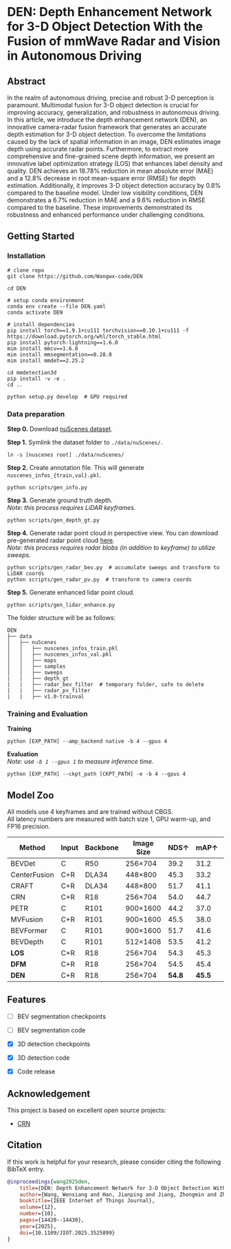 # DEN: Depth Enhancement Network for 3-D Object Detection With the Fusion of mmWave Radar and Vision in Autonomous Driving

## Abstract
In the realm of autonomous driving, precise and robust 3-D perception is paramount. Multimodal fusion for 3-D object detection is crucial for improving accuracy, generalization, and robustness in autonomous driving. In this article, we introduce the depth enhancement network (DEN), an innovative camera-radar fusion framework that generates an accurate depth estimation for 3-D object detection. To overcome the limitations caused by the lack of spatial information in an image, DEN estimates image depth using accurate radar points. Furthermore, to extract more comprehensive and fine-grained scene depth information, we present an innovative label optimization strategy (LOS) that enhances label density and quality. DEN achieves an 18.78% reduction in mean absolute error (MAE) and a 12.8% decrease in root mean-square error (RMSE) for depth estimation. Additionally, it improves 3-D object detection accuracy by 0.8% compared to the baseline model. Under low visibility conditions, DEN demonstrates a 6.7% reduction in MAE and a 9.6% reduction in RMSE compared to the baseline. These improvements demonstrated its robustness and enhanced performance under challenging conditions.


## Getting Started

### Installation
```shell
# clone repo
git clone https://github.com/Wangwx-code/DEN

cd DEN

# setup conda environment
conda env create --file DEN.yaml
conda activate DEN

# install dependencies
pip install torch==1.9.1+cu111 torchvision==0.10.1+cu111 -f https://download.pytorch.org/whl/torch_stable.html
pip install pytorch-lightning==1.6.0
mim install mmcv==1.6.0
mim install mmsegmentation==0.28.0
mim install mmdet==2.25.2

cd mmdetection3d
pip install -v -e .
cd ..

python setup.py develop  # GPU required
```

### Data preparation
**Step 0.** Download [nuScenes dataset](https://www.nuscenes.org/nuscenes#download).

**Step 1.** Symlink the dataset folder to `./data/nuScenes/`.
```
ln -s [nuscenes root] ./data/nuScenes/
```

**Step 2.** Create annotation file. 
This will generate `nuscenes_infos_{train,val}.pkl`.
```
python scripts/gen_info.py
```

**Step 3.** Generate ground truth depth.  
*Note: this process requires LiDAR keyframes.*
```
python scripts/gen_depth_gt.py
```

**Step 4.** Generate radar point cloud in perspective view. 
You can download pre-generated radar point cloud [here](https://kaistackr-my.sharepoint.com/:u:/g/personal/youngseok_kim_kaist_ac_kr/EcEoswDVWu9GpGV5NSwGme4BvIjOm-sGusZdCQRyMdVUtw?e=OpZoQ4).  
*Note: this process requires radar blobs (in addition to keyframe) to utilize sweeps.*  
```
python scripts/gen_radar_bev.py  # accumulate sweeps and transform to LiDAR coords
python scripts/gen_radar_pv.py  # transform to camera coords
```

**Step 5.** Generate enhanced lidar point cloud. 
```
python scripts/gen_lidar_enhance.py
```


The folder structure will be as follows:
```
DEN
├── data
│   ├── nuScenes
│   │   ├── nuscenes_infos_train.pkl
│   │   ├── nuscenes_infos_val.pkl
│   │   ├── maps
│   │   ├── samples
│   │   ├── sweeps
|   |   ├── depth_gt
|   |   ├── radar_bev_filter  # temporary folder, safe to delete
|   |   ├── radar_pv_filter
|   |   ├── v1.0-trainval
```

### Training and Evaluation
**Training**
```
python [EXP_PATH] --amp_backend native -b 4 --gpus 4
```

**Evaluation**  
*Note: use `-b 1 --gpus 1` to measure inference time.*
```
python [EXP_PATH] --ckpt_path [CKPT_PATH] -e -b 4 --gpus 4
```

## Model Zoo
All models use 4 keyframes and are trained without CBGS.  
All latency numbers are measured with batch size 1, GPU warm-up, and FP16 precision.

| Method | Input | Backbone | Image Size | NDS↑ | mAP↑ | mATE↓ | mASE↓ | mAOE↓ | mAVE↓ | mAAE↓ | FPS↑ |
|--------|-------|----------|------------|------|------|-------|-------|-------|-------|-------|------|
| BEVDet | C | R50 | 256×704 | 39.2 | 31.2 | 0.691 | 0.272 | 0.523 | 0.909 | 0.247 | - |
| CenterFusion  | C+R | DLA34 | 448×800 | 45.3 | 33.2 | 0.649 | ​**0.263**​ | 0.535 | 0.540 | ​**0.142**​ | - |
| CRAFT  | C+R | DLA34 | 448×800 | 51.7 | 41.1 | 0.494 | 0.276 | 0.454 | 0.486 | 0.176 | - |
| CRN  | C+R | R18 | 256×704 | 54.0 | 44.7 | ​**0.524**​ | 0.286 | 0.567 | 0.278 | 0.181 | 18.80 |
| PETR  | C | R101 | 900×1600 | 44.2 | 37.0 | 0.711 | 0.267 | 0.383 | 0.865 | 0.201 | - |
| MVFusion  | C+R | R101 | 900×1600 | 45.5 | 38.0 | 0.675 | 0.258 | 0.372 | 0.833 | 0.196 | - |
| BEVFormer  | C | R101 | 900×1600 | 51.7 | 41.6 | 0.673 | 0.274 | 0.372 | 0.394 | 0.198 | - |
| BEVDepth  | C | R101 | 512×1408 | 53.5 | 41.2 | 0.565 | 0.266 | ​**0.358**​ | 0.331 | 0.190 | - |
| ​**LOS**​ | C+R | R18 | 256×704 | 54.3 | 45.3 | 0.527 | 0.285 | 0.564 | 0.283 | 0.178 | 18.80 |
| ​**DFM**​ | C+R | R18 | 256×704 | 54.5 | 45.4 | ​**0.524**​ | 0.286 | 0.556 | 0.279 | 0.178 | 18.41 |
| ​**DEN**​ | C+R | R18 | 256×704 | ​**54.8**​ | ​**45.5**​ | 0.525 | 0.284 | 0.534 | ​**0.272**​ | 0.178 | 18.41 |

## Features
- [ ] BEV segmentation checkpoints 
- [ ] BEV segmentation code 
- [x] 3D detection checkpoints 
- [x] 3D detection code 
- [x] Code release 


## Acknowledgement
This project is based on excellent open source projects:
- [CRN](https://github.com/youngskkim/CRN)


## Citation
If this work is helpful for your research, please consider citing the following BibTeX entry.

```bibtex
@inproceedings{wang2025den,
    title={DEN: Depth Enhancement Network for 3-D Object Detection With the Fusion of mmWave Radar and Vision in Autonomous Driving},
    author={Wang, Wenxiang and Han, Jianping and Jiang, Zhongmin and Zhou, Zhiyuan and Wu, Yingxiao},
    booktitle={IEEE Internet of Things Journal},
    volume={12},
    number={10},
    pages={14420--14430},
    year={2025},
    doi={10.1109/JIOT.2025.3525899}
}
```
